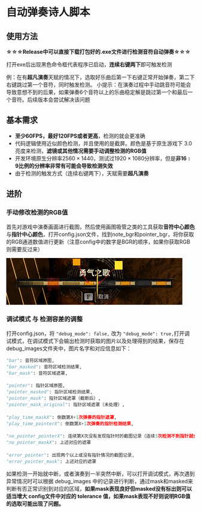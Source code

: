 # 自动弹奏诗人脚本

## 使用方法

**☆☆☆Release中可以直接下载打包好的.exe文件进行检测音符自动弹奏☆☆☆**

打开exe后出现黑色命令框代表程序已启动，**连续右键两下**即可触发检测

例：在有**超凡演奏**天赋的情况下，选取好乐曲后第一下右键正常开始弹奏，第二下右键跳过第一个音符，同时触发检测。
小提示：在演奏过程中手动跳音符可能会导致意想不到的后果，如果弹奏6个音符以上的乐曲稳定解是跳过第一个和最后一个音符。后续版本会尝试解决该问题



## 基本需求

- **至少60FPS，最好120FPS或者更高**，检测的就会更准确
- 代码逻辑使用近似颜色检测，并且使用的是截屏。颜色是基于原生游戏下 3.0 亮度来检测，**滤镜或其他情况需要手动调整检测的RGB值**
- 开发环境原生分辨率$2560\times1440$，测试过$1920\times1080$分辨率，但是**非$16:9$比例的分辨率非常有可能会导致检测失效**
- 由于检测的触发方式（连续右键两下），天赋需要**超凡演奏**



## 进阶

### 手动修改检测的RGB值

首先对游戏中演奏画面进行截图，然后使用画图吸管之类的工具获取**音符中心颜色**与**指针中心颜色**，打开config.json文件，找到note_bgr和pointer_bgr，将你获取的RGB通道数值进行更新（注意config中的数字是BGR的顺序，如果你获取RGB则需要反过来）

![image](https://github.com/nexor-source/AutoBard/blob/main/debug_images/tutorial.png)

### 调试模式 与 检测容差的调整

打开config.json，将 `"debug_mode": false,` 改为 `"debug_mode": true,`打开调试模式，在调试模式下会输出检测时获取的图片以及处理得到的结果，保存在debug_images文件夹中，图片名字和对应信息如下：

```python
"bar": 音符区域原图,
"bar_masked": 音符区域检测结果,
"bar_mask": 音符区域遮罩,

"pointer": 指针区域原图,
"pointer_masked": 指针区域检测结果,
"pointer_mask": 指针区域遮罩（截断后）,
"pointer_mask_original": 指针区域遮罩（未处理）,

"play_time_maskX": 倒数第X+1次弹奏的指针遮罩,
"play_time_pointerX": 倒数第X+1次弹奏的指针检测结果,
    
"no_pointer_pointerX": 连续第X次没有发现指针时的截图记录（连续3次检测不到指针就会默认该次演奏已经完毕）
"no_pointer_maskX": 上述对应的遮罩
    
"error_pointer": 出现两个以上或没有指针情况的截图记录,
"error_pointer_mask": 上述对应的遮罩
```

如果检测一开始就中断，或者演奏到一半突然中断，可以打开调试模式，再次遇到异常情况时可以根据 debug_images 中的记录进行判断，通过mask和masked来判断有否正常识别到对应的区域，**如果mask表现良好但masked没有标出则可以适当增大 config文件中对应的 tolerance 值，如果mask表现不好则说明RGB值的选取可能出现了问题。**
